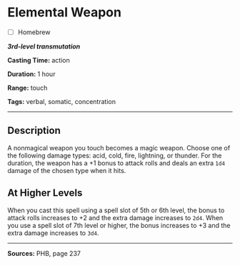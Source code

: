 # Elemental Weapon

- [ ] Homebrew

***3rd-level transmutation***

**Casting Time:** action

**Duration:** 1 hour

**Range:** touch

**Tags:** verbal, somatic, concentration

---

## Description
A nonmagical weapon you touch becomes a magic weapon.
Choose one of the following damage types: acid, cold, fire, lightning, or thunder.
For the duration, the weapon has a +1 bonus to attack rolls and deals an extra `1d4` damage of the chosen type when it hits.

## At Higher Levels
When you cast this spell using a spell slot of 5th or 6th level, the bonus to attack rolls increases to +2 and the extra damage increases to `2d4`.
When you use a spell slot of 7th level or higher, the bonus increases to +3 and the extra damage increases to `3d4`.

---

**Sources:** PHB, page 237
